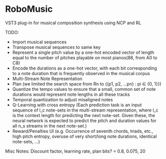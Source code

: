 # RoboMusic
VST3 plug-in for musical composition synthesis using NCP and RL

TODO:
- Import musical sequences
- Transpose musical sequences to same key
- Represent a single pitch value by a one-hot encoded vector of length equal to the number of pitches playable on most pianos(88, from A0 to C8)
- Encode the durations as a one-hot vector, with each bit corresponding to a note duration that is frequently observed in the musical corpus
- Multi-Stream Note Representation
- Plan (we limited the search space from Rn to {(p1, p2, ...pn) : pi ∈ {0, 1}})
- Quantize the tempo values to ensure that a small, common set of note durations would represent note lengths in all these tracks
- Temporal quantization to adjust misaligned notes
- Q-Learning with cross entropy (Each prediction task is an input sequence of l_c note-sets in the multi-stream representation, where l_c is the context length for predicting the next note-set. Given these, the neural network is expected to predict the pitch and duration values for all n_s streams in the next note-set.)
- Reward/Penalties UI (e.g. Occurrence of seventh chords, triads, etc., high pitch entropy, overuse of very short/long note durations, identical note-sets, ...)


Misc Notes:
Discount factor, learning rate, plan bits? = 0.8, 0.075, 20
